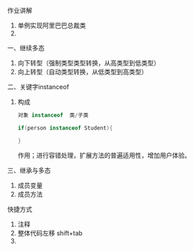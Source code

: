 作业讲解

1. 单例实现阿里巴巴总裁类
2. 





一、继续多态

1. 向下转型（强制类型类型转换，从高类型到低类型）
2. 向上转型（自动类型转换，从低类型到高类型）



二、关键字instanceof

1. 构成

   ```java
   对象 instanceof  类/子类
   
   if(person instanceof Student){
   
   }
   ```

   作用；进行容错处理，扩展方法的普遍适用性，增加用户体验。

   

三、继承与多态

1. 成员变量
2. 成员方法



快捷方式

1. 注释
2. 整体代码左移 shift+tab
3. 
































